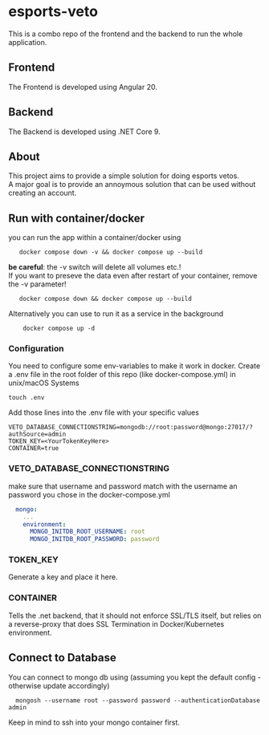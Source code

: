 # esports-veto

This is a combo repo of the frontend and the backend to run the whole application.

## Frontend

The Frontend is developed using Angular 20.

## Backend

The Backend is developed using .NET Core 9.

## About

This project aims to provide a simple solution for doing esports vetos.  
A major goal is to provide an annoymous solution that can be used without creating an account.

## Run with container/docker

you can run the app within a container/docker using

```shell
   docker compose down -v && docker compose up --build
```
__be careful__: the -v switch will delete all volumes etc.!  
If you want to preseve the data even after restart of your container, remove the -v parameter!

```shell
   docker compose down && docker compose up --build
```

Alternatively you can use to run it as a service in the background

```docker
    docker compose up -d
```

### Configuration

You need to configure some env-variables to make it work in docker. 
Create a .env file in the root folder of this repo (like docker-compose.yml)
in unix/macOS Systems 

```shell
touch .env
```

Add those lines into the .env file with your specific values

```shell
VETO_DATABASE_CONNECTIONSTRING=mongodb://root:password@mongo:27017/?authSource=admin
TOKEN_KEY=<YourTokenKeyHere>
CONTAINER=true
```

### VETO_DATABASE_CONNECTIONSTRING

make sure that username and password match with the username an password you chose in the docker-compose.yml
```yml
  mongo:
    ...
    environment:
      MONGO_INITDB_ROOT_USERNAME: root
      MONGO_INITDB_ROOT_PASSWORD: password
```

### TOKEN_KEY

Generate a key and place it here.

### CONTAINER

Tells the .net backend, that it should not enforce SSL/TLS itself, but relies on a reverse-proxy that does SSL Termination in Docker/Kubernetes environment. 

## Connect to Database

You can connect to mongo db using (assuming you kept the default config - otherwise update accordingly)

```shell
  mongosh --username root --password password --authenticationDatabase admin
```
Keep in mind to ssh into your mongo container first.
